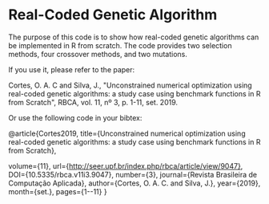 # Real-Coded Genetic Algorithm

The purpose of this code is to show how real-coded genetic algorithms can be implemented in R from scratch. The code provides two selection methods, four crossover methods, and two mutations.

If you use it, please refer to the paper:

Cortes, O. A. C and Silva, J., "Unconstrained numerical optimization using real-coded genetic algorithms: a study case using benchmark functions in R from Scratch", RBCA, vol. 11, nº 3, p. 1-11, set. 2019.

Or use the following code in your bibtex:

@article{Cortes2019, 
  title={Unconstrained numerical optimization using real-coded genetic algorithms: a study case using benchmark functions in R from Scratch}, </p>
  volume={11}, 
  url={http://seer.upf.br/index.php/rbca/article/view/9047}, 
  DOI={10.5335/rbca.v11i3.9047}, 
  number={3}, 
  journal={Revista Brasileira de Computação Aplicada}, 
  author={Cortes, O. A. C. and Silva, J.}, 
  year={2019}, 
  month={set.}, 
  pages={1--11}
}